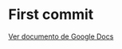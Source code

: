 # First commit
[Ver documento de Google Docs](https://docs.google.com/spreadsheets/d/1q4nBqpyhv2egv_E7CaaIVdqYnT2A0MUZ/edit?gid=382304290#gid=382304290)
